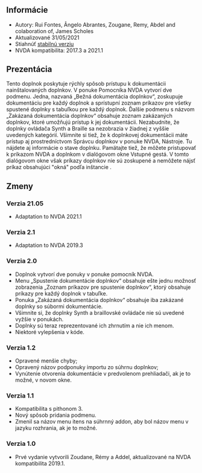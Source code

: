 #  #

## Informácie ##
* Autory: Rui Fontes, Ângelo Abrantes, Zougane, Remy, Abdel and colaboration of, James Scholes
* Aktualizované 31/05/2021
* Stiahnúť [stabilnú verziu][1]
* NVDA kompatibilita: 2017.3 a 2021.1

## Prezentácia ##
Tento doplnok poskytuje rýchly spôsob prístupu k dokumentácii nainštalovaných doplnkov.
V ponuke Pomocníka NVDA vytvorí dve podmenu. Jedna, nazvaná „Bežná dokumentácia doplnkov“, zoskupuje dokumentáciu pre každý doplnok a sprístupní zoznam príkazov pre všetky spustené doplnky s tabuľkou pre každý doplnok.
Ďalšie podmenu s názvom „Zakázaná dokumentácia doplnkov“ obsahuje zoznam zakázaných doplnkov, ktoré umožňujú prístup k jej dokumentácii.
Nezabudnite, že doplnky ovládača Synth a Braille sa nezobrazia v žiadnej z vyššie uvedených kategórií.
Všimnite si tiež, že k doplnkovej dokumentácii máte prístup aj prostredníctvom Správcu doplnkov v ponuke NVDA, Nástroje. Tu nájdete aj informácie o stave doplnku.
Pamätajte tiež, že môžete pristupovať k príkazom NVDA a doplnkom v dialógovom okne Vstupné gestá. V tomto dialógovom okne však príkazy doplnkov nie sú zoskupené a nemôžete nájsť príkaz obsahujúci "okná" podľa inštancie .

## Zmeny ##

### Verzia 21.05 ###
* Adaptation to NVDA 2021.1

### Verzia 2.1 ###
* Adaptation to NVDA 2019.3

### Verzia 2.0 ###
* Doplnok vytvorí dve ponuky v ponuke pomocník NVDA.
* Menu „Spustenie dokumentácie doplnkov“ obsahuje ešte jednu možnosť zobrazenia „Zoznam príkazov pre spustenie doplnkov“, ktorý obsahuje príkazy pre každý doplnok v tabuľke.
* Ponuka „Zakázaná dokumentácia doplnkov“ obsahuje iba zakázané doplnky so súbormi dokumentácie.
* Všimnite si, že doplnky Synth a braillovské ovládače nie sú uvedené vyžšie v ponukách.
* Doplnky sú teraz reprezentované ich zhrnutím a nie ich menom.
* Niektoré vylepšenia v kóde.

### Verzia 1.2 ###
* Opravené menšie chyby;
* Opravený názov podponuky importu zo súhrnu doplnkov;
* Vynútenie otvorenia dokumentácie v predvolenom prehliadači, ak je to možné, v novom okne.

### Verzia 1.1 ###
* Kompatibilita s pithonom 3.
* Nový spôsob pridania podmenu.
* Zmenil sa názov menu itens na súhrnný addon, aby bol názov menu v jazyku rozhrania, ak je to možné.

### Verzia 1.0 ###
* Prvé vydanie vytvorili Zoudane, Rémy a Addel, aktualizované na NVDA kompatibilita 2019.1. 

[1]: https://addons.nvda-project.org/files/get.php?file=addonshelp
